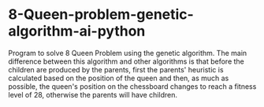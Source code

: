 # 8-Queen-problem-genetic-algorithm-ai-python
Program to solve 8 Queen Problem using the genetic algorithm. The main difference between this algorithm and other algorithms is that before the children are produced by the parents, first the parents' heuristic is calculated based on the position of the queen and then, as much as possible, the queen's position on the chessboard changes to reach a fitness level of 28, otherwise the parents will have children.
